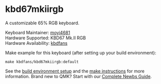 # kbd67mkiirgb

A customizable 65% RGB keyboard.

Keyboard Maintainer: [moyi4681](https://github.com/moyi4681)  
Hardware Supported: KBD67 Mk.II RGB  
Hardware Availability: [kbdfans](https://kbdfans.myshopify.com/)


Make example for this keyboard (after setting up your build environment):

    make kbdfans/kbd67mkiirgb:default

See the [build environment setup](https://docs.qmk.fm/#/getting_started_build_tools) and the [make instructions](https://docs.qmk.fm/#/getting_started_make_guide) for more information. Brand new to QMK? Start with our [Complete Newbs Guide](https://docs.qmk.fm/#/newbs).
